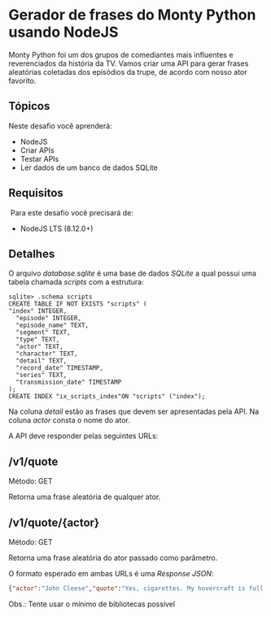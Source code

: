 # Gerador de frases do Monty Python usando NodeJS

Monty Python foi um dos grupos de comediantes mais influentes e reverenciados da história da TV. Vamos criar uma API para gerar frases aleatórias coletadas dos episódios da trupe, de acordo com nosso ator favorito.

## Tópicos

Neste desafio você aprenderá:

- NodeJS
- Criar APIs
- Testar APIs
- Ler dados de um banco de dados SQLite

## Requisitos
​
Para este desafio você precisará de:

- NodeJS LTS (8.12.0+)

## Detalhes

O arquivo *database.sqlite* é uma base de dados *SQLite* a qual possui uma tabela chamada *scripts* com a estrutura:


```
sqlite> .schema scripts
CREATE TABLE IF NOT EXISTS "scripts" (
"index" INTEGER,
  "episode" INTEGER,
  "episode_name" TEXT,
  "segment" TEXT,
  "type" TEXT,
  "actor" TEXT,
  "character" TEXT,
  "detail" TEXT,
  "record_date" TIMESTAMP,
  "series" TEXT,
  "transmission_date" TIMESTAMP
);
CREATE INDEX "ix_scripts_index"ON "scripts" ("index");
```

Na coluna *detail* estão as frases que devem ser apresentadas pela API. Na coluna *actor* consta o nome do ator.

A API deve responder pelas seguintes URLs:

## /v1/quote

Método: GET

Retorna uma frase aleatória de qualquer ator.


## /v1/quote/{actor}

Método: GET

Retorna uma frase aleatória do ator passado como parâmetro.

O formato esperado em ambas URLs é uma _Response JSON_:

```json
{"actor":"John Cleese","quote":"Yes, cigarettes. My hovercraft is full of eels."}
```

Obs.: Tente usar o mínimo de bibliotecas possível
